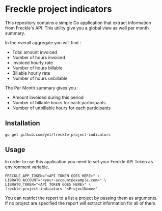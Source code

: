 # Freckle project indicators

This repository contains a simple Go application that extract information from Freckle's API.
This utility give you a global view as well per month summary.

In the overall aggregate you will find :

* Total amount invoiced
* Number of hours invoiced
* Invoiced hourly rate
* Number of hours billable
* Billable hourly rate
* Number of hours unbillable

The Per Month summary gives you :

* Amount invoiced during this period
* Number of billable hours for each participants
* Number of unbillable hours for each participants

## Installation


```
go get github.com/yml/freckle-project-indicators
```


## Usage

In order to use this application you need to set your Freckle API Token as environment variable.

```
FRECKLE_APP_TOKEN="<API TOKEN GOES HERE>" \
LIBRATO_ACCOUNT="<your-account@example.com>" \
LIBRATO_TOKEN="<API TOKEN GOES HERE>" \
freckle-project-indicators "<ProjectName>"
```

You can restrict the report to a list a project by passing them as arguments. If no project are specified the report will extract information for all of them.
